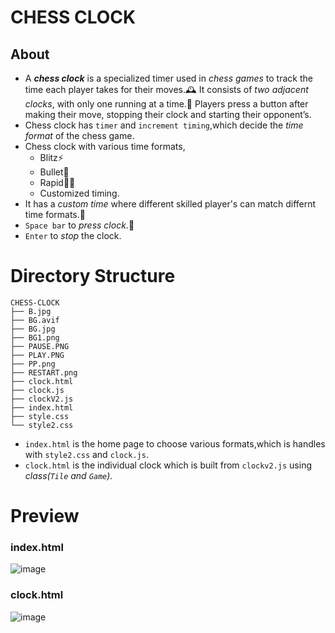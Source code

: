 # CHESS CLOCK
## About
- A ***chess clock*** is a specialized timer used in *chess games* to track the time each player takes for their moves.🕰️
  It consists of *two adjacent clocks*, with only one running at a time.🔳 Players press a button after making their move, stopping their clock and starting their opponent’s.
- Chess clock has `timer` and `increment timing`,which decide the *time format* of the chess game.
- Chess clock with various time formats,
  - Blitz⚡
  - Bullet🚅
  - Rapid🏃‍♂️
  - Customized timing.
- It has a *custom time* where different skilled player's can match differnt time formats.🎲
- `Space bar` to *press clock*.🚀
- `Enter` to *stop* the clock.

# Directory Structure

```
CHESS-CLOCK
├── B.jpg
├── BG.avif
├── BG.jpg
├── BG1.png
├── PAUSE.PNG
├── PLAY.PNG
├── PP.png
├── RESTART.png
├── clock.html
├── clock.js
├── clockV2.js
├── index.html
├── style.css
└── style2.css
```
- `index.html` is the home page to choose various formats,which is handles with `style2.css` and `clock.js`.
- `clock.html` is the individual clock which is built from `clockv2.js` using *class(`Tile` and `Game`).*

# Preview
### index.html
![image](https://github.com/user-attachments/assets/4a885231-5482-4594-8d82-f83c7212154c)

### clock.html
![image](https://github.com/user-attachments/assets/d2a0d65a-09bc-434b-ba64-610d2e3fd8a1)
